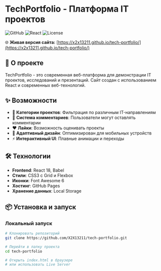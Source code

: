 # TechPortfolio - Платформа IT проектов

![GitHub](https://img.shields.io/badge/GitHub-Pages-brightgreen)
![React](https://img.shields.io/badge/React-18.2-blue)
![License](https://img.shields.io/badge/License-MIT-green)

🌐 **Живая версия сайта:** [https://x2x13211.github.io/tech-portfolio/](https://x2x13211.github.io/tech-portfolio/)

## 🚀 О проекте

TechPortfolio - это современная веб-платформа для демонстрации IT проектов, исследований и презентаций. Сайт создан с использованием React и современных веб-технологий.

## ✨ Возможности

- 📁 **Категории проектов**: Фильтрация по различным IT-направлениям
- 💬 **Система комментариев**: Пользователи могут оставлять комментарии
- ❤️ **Лайки**: Возможность оценивать проекты
- 🎨 **Адаптивный дизайн**: Оптимизирован для мобильных устройств
- ⚡ **Интерактивный UI**: Плавные анимации и переходы

## 🛠️ Технологии

- **Frontend**: React 18, Babel
- **Стили**: CSS3 с Grid и Flexbox
- **Иконки**: Font Awesome 6
- **Хостинг**: GitHub Pages
- **Хранение данных**: Local Storage

## 📦 Установка и запуск

### Локальный запуск
```bash
# Клонировать репозиторий
git clone https://github.com/X2X13211/tech-portfolio.git

# Перейти в папку проекта
cd tech-portfolio

# Открыть index.html в браузере
# или использовать Live Server
